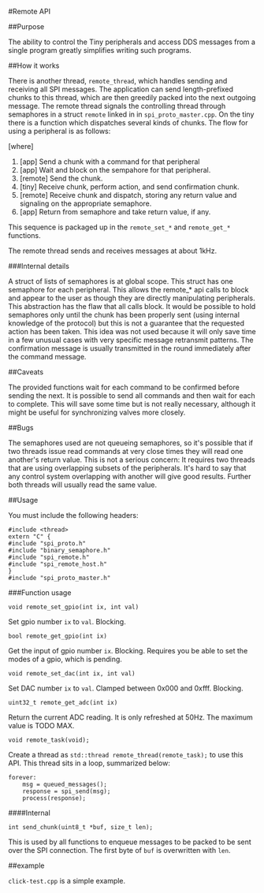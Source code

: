 #Remote API

##Purpose

The ability to control the Tiny peripherals and access DDS messages from a single program greatly simplifies writing such programs.

##How it works

There is another thread, `remote_thread`, which handles sending and receiving all SPI messages. The application can send length-prefixed chunks to this thread, which are then greedily packed into the next outgoing message. The remote thread signals the controlling thread through semaphores in a struct `remote` linked in in `spi_proto_master.cpp`. On the tiny there is a function which dispatches several kinds of chunks. The flow for using a peripheral is as follows:

[where]  

1. [app] Send a chunk with a command for that peripheral
2. [app] Wait and block on the sempahore for that peripheral.
3. [remote] Send the chunk.
4. [tiny] Receive chunk, perform action, and send confirmation chunk.
5. [remote] Receive chunk and dispatch, storing any return value and signaling on the appropriate semaphore.
6. [app] Return from semaphore and take return value, if any.

This sequence is packaged up in the `remote_set_*` and `remote_get_*` functions.

The remote thread sends and receives messages at about 1kHz.

###Internal details

A struct of lists of semaphores is at global scope. This struct has one semaphore for each peripheral. This allows the remote_* api calls to block and appear to the user as though they are directly manipulating peripherals. This abstraction has the flaw that all calls block. It would be possible to hold semaphores only until the chunk has been properly sent (using internal knowledge of the protocol) but this is not a guarantee that the requested action has been taken. This idea was not used because it will only save time in a few unusual cases with very specific message retransmit patterns. The confirmation message is usually transmitted in the round immediately after the command message.

##Caveats

The provided functions wait for each command to be confirmed before sending the next. It is possible to send all commands and then wait for each to complete. This will save some time but is not really necessary, although it might be useful for synchronizing valves more closely.

##Bugs

The semaphores used are not queueing semaphores, so it's possible that if two threads issue read commands at very close times they will read one another's return value. This is not a serious concern: It requires two threads that are using overlapping subsets of the peripherals. It's hard to say that any control system overlapping with another will give good results. Further both threads will usually read the same value.

##Usage

You must include the following headers:

    #include <thread>
    extern "C" {
    #include "spi_proto.h"
    #include "binary_semaphore.h"
    #include "spi_remote.h"
    #include "spi_remote_host.h"
    }
    #include "spi_proto_master.h"

###Function usage

`void remote_set_gpio(int ix, int val)`

Set gpio number `ix` to `val`. Blocking.

`bool remote_get_gpio(int ix)`

Get the input of gpio number `ix`. Blocking. Requires you be able to set the modes of a gpio, which is pending.

`void remote_set_dac(int ix, int val)`

Set DAC number `ix` to `val`. Clamped between 0x000 and 0xfff. Blocking.

`uint32_t remote_get_adc(int ix)`

Return the current ADC reading. It is only refreshed at 50Hz. The maximum value is TODO MAX.

`void remote_task(void);`

Create a thread as `std::thread remote_thread(remote_task);` to use this API. This thread sits in a loop, summarized below:

    forever:
        msg = queued_messages();
        response = spi_send(msg);
        process(response);

####Internal

`int send_chunk(uint8_t *buf, size_t len);`

This is used by all functions to enqueue messages to be packed to be sent over the SPI connection. The first byte of `buf` is overwritten with `len`.

##example

`click-test.cpp` is a simple example.
